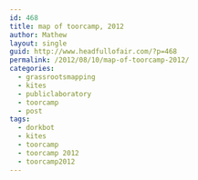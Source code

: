 ```yaml
---
id: 468
title: map of toorcamp, 2012
author: Mathew
layout: single
guid: http://www.headfullofair.com/?p=468
permalink: /2012/08/10/map-of-toorcamp-2012/
categories:
  - grassrootsmapping
  - kites
  - publiclaboratory
  - toorcamp
  - post
tags:
  - dorkbot
  - kites
  - toorcamp
  - toorcamp 2012
  - toorcamp2012
---
```

